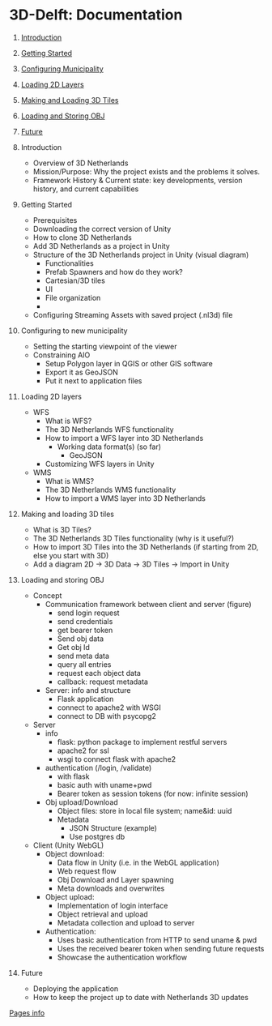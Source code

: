 # 3D-Delft: Documentation 

1. [Introduction](./introduction.md)
2. [Getting Started](./getting-started.md)
3. [Configuring Municipality](./configuring-municipality.md)
4. [Loading 2D Layers](./loading-2D-layers.md)
5. [Making and Loading 3D Tiles](./making-3D-tiles.md)
6. [Loading and Storing OBJ](./loading-obj.md)
7. [Future](./future.md)

1. Introduction
    - Overview of 3D Netherlands
    - Mission/Purpose: Why the project exists and the problems it solves.
    - Framework History & Current state: key developments, version history, and current capabilities

2. Getting Started
    - Prerequisites
    - Downloading the correct version of Unity
    - How to clone 3D Netherlands
    - Add 3D Netherlands as a project in Unity
    - Structure of the 3D Netherlands project in Unity (visual diagram)
        - Functionalities
        - Prefab Spawners and how do they work?
        - Cartesian/3D tiles
        - UI
        - File organization
        -
    - Configuring Streaming Assets with saved project (.nl3d) file

3. Configuring to new municipality
    - Setting the starting viewpoint of the viewer
    - Constraining AIO
        - Setup Polygon layer in QGIS or other GIS software
        - Export it as GeoJSON
        - Put it next to application files

4. Loading 2D layers
    - WFS
        - What is WFS?
        - The 3D Netherlands WFS functionality
        - How to import a WFS layer into 3D Netherlands
            - Working data format(s) (so far)
                - GeoJSON
        - Customizing WFS layers in Unity
    - WMS
        - What is WMS?
        - The 3D Netherlands WMS functionality
        - How to import a WMS layer into 3D Netherlands

5. Making and loading 3D tiles
    - What is 3D Tiles?
    - The 3D Netherlands 3D Tiles functionality (why is it useful?)
    - How to import 3D Tiles into the 3D Netherlands (if starting from 2D, else you start with 3D)
    - Add a diagram 2D -> 3D Data -> 3D Tiles -> Import in Unity

6. Loading and storing OBJ
    - Concept
        - Communication framework between client and server (figure)
            - send login request
            - send credentials
            - get bearer token
            - Send obj data
            - Get obj Id
            - send meta data
            - query all entries
            - request each object data
            - callback: request metadata
        - Server: info and structure
            - Flask application
            - connect to apache2 with WSGI
            - connect to DB with psycopg2
    - Server
        - info
            - flask: python package to implement restful servers
            - apache2 for ssl
            - wsgi to connect flask with apache2
        - authentication (/login, /validate)
            - with flask
            - basic auth with uname+pwd
            - Bearer token as session tokens (for now: infinite session)
        - Obj upload/Download
            - Object files: store in local file system; name&id: uuid
            - Metadata
                - JSON Structure (example)
                - Use postgres db
    - Client (Unity WebGL)
        - Object download:
            - Data flow in Unity (i.e. in the WebGL application)
            - Web request flow
            - Obj Download and Layer spawning
            - Meta downloads and overwrites
        - Object upload:
            - Implementation of login interface
            - Object retrieval and upload
            - Metadata collection and upload to server
        - Authentication:
            - Uses basic authentication from HTTP to send uname & pwd
            - Uses the received bearer token when sending future requests
            - Showcase the authentication workflow

7. Future
    - Deploying the application
    - How to keep the project up to date with Netherlands 3D updates


[Pages info](./pages/example/pages.md)